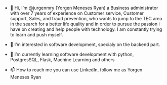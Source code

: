 - 👋 Hi, I’m @jurgenmry (Yorgen Meneses Ryan) a Business administrator with over 7 years of experience on Customer service, Customer support, Sales, and fraud prevention, 
who wants to jump to the TEC area in the search for a better life quality and in order to pursue the passion i have on  creating and help people with technology. 
I am constantly trying to learn and push myself. 
 
- 👀 I’m interested in software development, specialy on the backend part.
- 🌱 I’m currently learning software development with python, PostgresSQL, Flask, Machine Learning and others
- 📫 How to reach me you can use LinkedIn, follow me as Yorgen Meneses Ryan

<!---
jurgenmry/jurgenmry is a Business administrator special who wants to jump to the TEC area repository because its `README.md` (this file) appears on your GitHub profile.
You can click the Preview link to take a look at your changes.
--->
